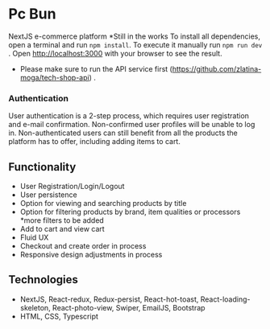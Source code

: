 # Pc Bun
NextJS e-commerce platform 
*Still in the works 
To install all dependencies, open a terminal and run `npm install`.
To execute it manually run `npm run dev` .
Open [http://localhost:3000](http://localhost:3000) with your browser to see the result.
* Please make sure to run the API service first (https://github.com/zlatina-moga/tech-shop-api) .

### Authentication
User authentication is a 2-step process, which requires user registration and e-mail confirmation. 
Non-confirmed user profiles will be unable to log in.
Non-authenticated users can still benefit from all the products the platform has to offer, including adding items to cart.


## Functionality
* User Registration/Login/Logout
* User persistence
* Option for viewing and searching products by title
* Option for filtering products by brand, item qualities or processors *more filters to be added
* Add to cart and view cart
* Fluid UX
* Checkout and create order in process
* Responsive design adjustments in process


## Technologies
* NextJS, React-redux, Redux-persist, React-hot-toast, React-loading-skeleton, React-photo-view, Swiper, EmailJS, Bootstrap
* HTML, CSS, Typescript
